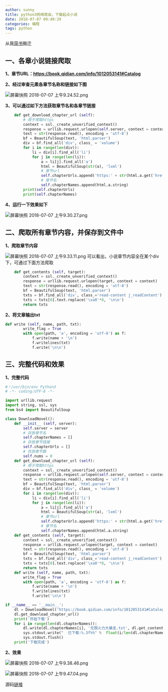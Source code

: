 ```yaml
---
author: sunny
title: python3网络爬虫，下载起点小说
date: 2018-07-07 09:49:29
categories: 编程
tags: python
---
```


从我[简书](https://www.jianshu.com/p/daa4ffb4a5af)搬迁

## 一、各章小说链接爬取

**1、章节URL：https://book.qidian.com/info/1012053141#Catalog**

<!-- more -->

**2、经过审查元素各章节名称和链接如下图**

![屏幕快照 2018-07-07 上午9.24.52.png](https://upload-images.jianshu.io/upload_images/4605151-c73ac7110b1867bb.png?imageMogr2/auto-orient/strip%7CimageView2/2/w/1240)

**3、可以通过如下方法获取章节名和各章节链接**

```python
    def get_download_chapter_url (self):
        # 用于爬取https
        context = ssl._create_unverified_context()
        response = urllib.request.urlopen(self.server, context = context)
        text = str(response.read(), encoding = 'utf-8')
        bf = BeautifulSoup(text, 'html.parser')
        div = bf.find_all('div', class_ = 'volume')
        for i in range(len(div)):
            li = div[i].find_all('li')
            for j in range(len(li)):
                a = li[j].find_all('a')
                html = BeautifulSoup(str(a), 'lxml')
                # 章节url
                self.chapterUrls.append('https:' + str(html.a.get('href')))
                # 章节名
                self.chapterNames.append(html.a.string)
        print(self.chapterUrls)
        print(self.chapterNames)
```

**4、运行一下效果如下**

![屏幕快照 2018-07-07 上午9.30.27.png](https://upload-images.jianshu.io/upload_images/4605151-954fa89a181c0fb1.png?imageMogr2/auto-orient/strip%7CimageView2/2/w/1240)

## 二、爬取所有章节内容，并保存到文件中

**1、爬取章节内容**

![屏幕快照 2018-07-07 上午9.33.11.png](https://upload-images.jianshu.io/upload_images/4605151-4eaffdd9ff3ce388.png?imageMogr2/auto-orient/strip%7CimageView2/2/w/1240)
可以看出，小说章节内容全在某个div下，可通过下面方法爬取
```python
    def get_contents (self, target):
        context = ssl._create_unverified_context()
        response = urllib.request.urlopen(target, context = context)
        text = str(response.read(), encoding = 'utf-8')
        bf = BeautifulSoup(text, 'html.parser')
        txts = bf.find_all('div', class_='read-content j_readContent')
        txts = txts[0].text.replace('\xa0'*8, '\n\n')
        return txts
```

**2、将文章输出txt**

```python
def write (self, name, path, txt):
        write_flag = True
        with open(path, 'a', encoding = 'utf-8') as f:
            f.write(name + '\n')
            f.writelines(txt)
            f.write('\n\n')
```

## 三、完整代码和效果

**1、完整代码**

```python
#！/usr/bin/env Python3
# -*- coding:UTF-8 -*-

import urllib.request
import string, ssl, sys
from bs4 import BeautifulSoup

class DownloadNovel():
    def __init__ (self, server):
        self.server = server
        # 存放章节名
        self.chapterNames = []
        # 存放章节链接
        self.chapterUrls = []
        # 存放章节数
        self.nums = 0
    def get_download_chapter_url (self):
        # 用于爬取https
        context = ssl._create_unverified_context()
        response = urllib.request.urlopen(self.server, context = context)
        text = str(response.read(), encoding = 'utf-8')
        bf = BeautifulSoup(text, 'html.parser')
        div = bf.find_all('div', class_ = 'volume')
        for i in range(len(div)):
            li = div[i].find_all('li')
            for j in range(len(li)):
                a = li[j].find_all('a')
                html = BeautifulSoup(str(a), 'lxml')
                # 章节url
                self.chapterUrls.append('https:' + str(html.a.get('href')))
                # 章节名
                self.chapterNames.append(html.a.string)
    def get_contents (self, target):
        context = ssl._create_unverified_context()
        response = urllib.request.urlopen(target, context = context)
        text = str(response.read(), encoding = 'utf-8')
        bf = BeautifulSoup(text, 'html.parser')
        txts = bf.find_all('div', class_='read-content j_readContent')
        txts = txts[0].text.replace('\xa0'*8, '\n\n')
        return txts
    def write (self, name, path, txt):
        write_flag = True
        with open(path, 'a', encoding = 'utf-8') as f:
            f.write(name + '\n')
            f.writelines(txt)
            f.write('\n\n')

if __name__ == '__main__':
    dl = DownloadNovel('https://book.qidian.com/info/1012053141#Catalog')
    dl.get_download_chapter_url()
    print('开始下载')
    for i in range(len(dl.chapterNames)):
        dl.write(dl.chapterNames[i], '无限火力大暴走.txt', dl.get_contents(dl.chapterUrls[i]))
        sys.stdout.write("  已下载:%.3f%%" %  float(i/len(dl.chapterNames)) + '\r')
        sys.stdout.flush()
    print('下载完成')
```

**2、效果**

![屏幕快照 2018-07-07 上午9.38.46.png](https://upload-images.jianshu.io/upload_images/4605151-0cec4f9d23b8a56c.png?imageMogr2/auto-orient/strip%7CimageView2/2/w/1240)


![屏幕快照 2018-07-07 上午9.47.04.png](https://upload-images.jianshu.io/upload_images/4605151-22d26d9c5cff0d9e.png?imageMogr2/auto-orient/strip%7CimageView2/2/w/1240)

源码[链接](https://github.com/sunnyShining/python-spider/tree/master/downloadNovel)
